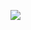 ![](https://media.githubusercontent.com/media/dyzz/dyzz.github.io/master/images/BossCumuloNimbus.png)